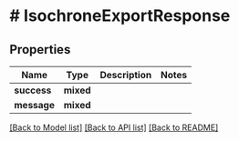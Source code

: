 # # IsochroneExportResponse

## Properties

Name | Type | Description | Notes
------------ | ------------- | ------------- | -------------
**success** | **mixed** |  |
**message** | **mixed** |  |

[[Back to Model list]](../../README.md#models) [[Back to API list]](../../README.md#endpoints) [[Back to README]](../../README.md)
